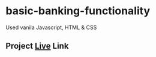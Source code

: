 # basic-banking-functionality
Used vanila Javascript, HTML &amp; CSS


## Project [Live](https://basic-banking-functionality.netlify.app/) Link

